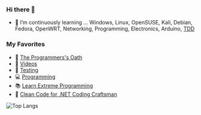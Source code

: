 ### Hi there 👋

- 🌱 I’m continuously learning ... Windows, Linux, OpenSUSE, Kali, Debian, Fedora, OpenWRT, Networking, Programming, Electronics, Arduino, [TDD](https://github.com/eugeniomiro/eugeniomiro/blob/master/tdd.md)

### My Favorites

- 📜 [The Programmers's Oath](https://blog.cleancoder.com/uncle-bob/2015/11/18/TheProgrammersOath.html)
- 🎥 [Videos](https://github.com/eugeniomiro/eugeniomiro/blob/master/videos.md)
- 🧪 [Testing](https://github.com/eugeniomiro/eugeniomiro/blob/master/testing.md)
- 💻 [Programming](https://github.com/eugeniomiro/eugeniomiro/blob/master/programming.md)
- 📚 [Learn Extreme Programming](https://www.tutorialspoint.com/extreme_programming/index.htm)
- 🚮 [Clean Code for .NET Coding Craftsman](https://medium.com/hackernoon/clean-code-for-net-coding-craftsman-7674373fccaf)

![Top Langs](https://github-readme-stats.vercel.app/api/top-langs/?username=eugeniomiro)
